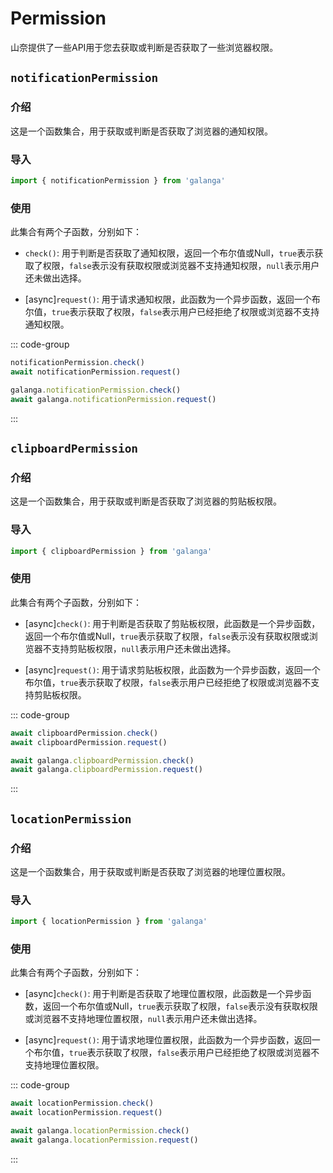 # Permission

山奈提供了一些API用于您去获取或判断是否获取了一些浏览器权限。

## `notificationPermission`<Badge type="warning" text="beta" />

### 介绍

这是一个函数集合，用于获取或判断是否获取了浏览器的通知权限。

### 导入

```js
import { notificationPermission } from 'galanga'
```

### 使用

此集合有两个子函数，分别如下：

- `check()`: 用于判断是否获取了通知权限，返回一个布尔值或Null，`true`表示获取了权限，`false`表示没有获取权限或浏览器不支持通知权限，`null`表示用户还未做出选择。

- [async]`request()`: 用于请求通知权限，此函数为一个异步函数，返回一个布尔值，`true`表示获取了权限，`false`表示用户已经拒绝了权限或浏览器不支持通知权限。

::: code-group

```js [按需引入]
notificationPermission.check()
await notificationPermission.request()
```

```js [全局引入]
galanga.notificationPermission.check()
await galanga.notificationPermission.request()
```

:::

## `clipboardPermission`<Badge type="warning" text="beta" />

### 介绍

这是一个函数集合，用于获取或判断是否获取了浏览器的剪贴板权限。

### 导入

```js
import { clipboardPermission } from 'galanga'
```

### 使用

此集合有两个子函数，分别如下：

- [async]`check()`: 用于判断是否获取了剪贴板权限，此函数是一个异步函数，返回一个布尔值或Null，`true`表示获取了权限，`false`表示没有获取权限或浏览器不支持剪贴板权限，`null`表示用户还未做出选择。

- [async]`request()`: 用于请求剪贴板权限，此函数为一个异步函数，返回一个布尔值，`true`表示获取了权限，`false`表示用户已经拒绝了权限或浏览器不支持剪贴板权限。

::: code-group

```js [按需引入]
await clipboardPermission.check()
await clipboardPermission.request()
```

```js [全局引入]
await galanga.clipboardPermission.check()
await galanga.clipboardPermission.request()
```

:::

## `locationPermission`<Badge type="warning" text="beta" />

### 介绍

这是一个函数集合，用于获取或判断是否获取了浏览器的地理位置权限。

### 导入

```js
import { locationPermission } from 'galanga'
```

### 使用

此集合有两个子函数，分别如下：

- [async]`check()`: 用于判断是否获取了地理位置权限，此函数是一个异步函数，返回一个布尔值或Null，`true`表示获取了权限，`false`表示没有获取权限或浏览器不支持地理位置权限，`null`表示用户还未做出选择。

- [async]`request()`: 用于请求地理位置权限，此函数为一个异步函数，返回一个布尔值，`true`表示获取了权限，`false`表示用户已经拒绝了权限或浏览器不支持地理位置权限。

::: code-group

```js [按需引入]
await locationPermission.check()
await locationPermission.request()
```

```js [全局引入]
await galanga.locationPermission.check()
await galanga.locationPermission.request()
```

:::